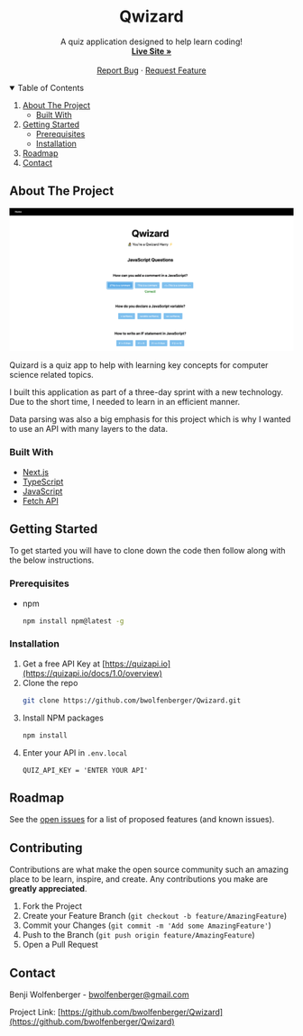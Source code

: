 <!-- HEADER -->
<p align="center">
  <h1 align="center">Qwizard</h1>

  <p align="center">
    A quiz application designed to help learn coding!
    <br />
    <a href="https://qwizard.vercel.app/"><strong>Live Site »</strong></a>
    <br />
    <br />
    <a href="https://github.com/bwolfenberger/Qwizard/issues">Report Bug</a>
    ·
    <a href="https://github.com/bwolfenberger/Qwizard/issues">Request Feature</a>
  </p>
</p>


<!-- TABLE OF CONTENTS -->
<details open="open">
  <summary>Table of Contents</summary>
  <ol>
    <li>
      <a href="#about-the-project">About The Project</a>
      <ul>
        <li><a href="#built-with">Built With</a></li>
      </ul>
    </li>
    <li>
      <a href="#getting-started">Getting Started</a>
      <ul>
        <li><a href="#prerequisites">Prerequisites</a></li>
        <li><a href="#installation">Installation</a></li>
      </ul>
    </li>
    <!-- <li><a href="#usage">Usage</a></li> -->
    <li><a href="#roadmap">Roadmap</a></li>
    <!-- <li><a href="#contributing">Contributing</a></li>
    <li><a href="#license">License</a></li> -->
    <li><a href="#contact">Contact</a></li>
    <!-- <li><a href="#acknowledgements">Acknowledgements</a></li> -->
  </ol>
</details>


<!-- ABOUT THE PROJECT -->
## About The Project

![Qwizard Screenshot](qwizardScreenshot.png)

Quizard is a quiz app to help with learning key concepts for computer science related topics.

I built this application as part of a three-day sprint with a new technology. Due to the short time, I needed to learn in an efficient manner.

Data parsing was also a big emphasis for this project which is why I wanted to use an API with many layers to the data.

### Built With

* [Next.js](https://nextjs.org/)
* [TypeScript](https://www.typescriptlang.org/)
* [JavaScript](https://www.javascript.com/)
* [Fetch API](https://developer.mozilla.org/en-US/docs/Web/API/Fetch_API)


<!-- GETTING STARTED -->
## Getting Started

To get started you will have to clone down the code then follow along with the below instructions.

### Prerequisites

* npm
  ```sh
  npm install npm@latest -g
  ```

### Installation

1. Get a free API Key at [https://quizapi.io](https://quizapi.io/docs/1.0/overview)
2. Clone the repo
   ```sh
   git clone https://github.com/bwolfenberger/Qwizard.git
   ```
3. Install NPM packages
   ```sh
   npm install
   ```
4. Enter your API in `.env.local`
   ```JS
   QUIZ_API_KEY = 'ENTER YOUR API'
   ```



<!-- USAGE EXAMPLES -->
<!-- ## Usage

Use this space to show useful examples of how a project can be used. Additional screenshots, code examples and demos work well in this space. You may also link to more resources.

_For more examples, please refer to the [Documentation](https://example.com)_ -->



<!-- ROADMAP -->
## Roadmap

See the [open issues](https://github.com/bwolfenberger/Qwizard/issues) for a list of proposed features (and known issues).


<!-- CONTRIBUTING -->
## Contributing

Contributions are what make the open source community such an amazing place to be learn, inspire, and create. Any contributions you make are **greatly appreciated**.

1. Fork the Project
2. Create your Feature Branch (`git checkout -b feature/AmazingFeature`)
3. Commit your Changes (`git commit -m 'Add some AmazingFeature'`)
4. Push to the Branch (`git push origin feature/AmazingFeature`)
5. Open a Pull Request


<!-- CONTACT -->
## Contact

Benji Wolfenberger - bwolfenberger@gmail.com

Project Link: [https://github.com/bwolfenberger/Qwizard](https://github.com/bwolfenberger/Qwizard)